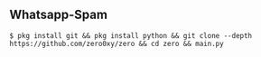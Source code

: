 ## Whatsapp-Spam
    $ pkg install git && pkg install python && git clone --depth https://github.com/zero0xy/zero && cd zero && main.py
    
    

